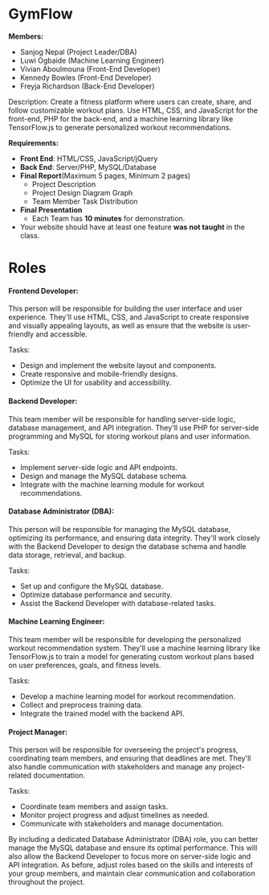 # GymFlow



**Members:**

* Sanjog Nepal         (Project Leader/DBA)
* Luwi Ogbaide         (Machine Learning Engineer)
* Vivian Aboulmouna    (Front-End Developer)
* Kennedy Bowles       (Front-End Developer)
* Freyja Richardson    (Back-End Developer)

Description: Create a fitness platform where users can create, share, and follow customizable workout plans.  Use HTML, CSS, and JavaScript for the front-end, PHP for the back-end, and a machine learning library like TensorFlow.js to generate personalized workout recommendations.


**Requirements:**

* **Front End**: HTML/CSS, JavaScript/jQuery
* **Back End**: Server/PHP, MySQL/Database
* **Final Report**(Maximum 5 pages, Minimum 2 pages)
  * Project Description
  * Project Design Diagram Graph
  * Team Member Task Distribution
* **Final Presentation**
  * Each Team has **10 minutes** for demonstration.
* Your website should have at least one feature **was not taught** in the class.

# Roles

#### Frontend Developer:

This person will be responsible for building the user interface and user experience. They'll use HTML, CSS, and JavaScript to create responsive and visually appealing layouts, as well as ensure that the website is user-friendly and accessible.

Tasks:

* Design and implement the website layout and components.
* Create responsive and mobile-friendly designs.
* Optimize the UI for usability and accessibility.

#### Backend Developer:

This team member will be responsible for handling server-side logic, database management, and API integration. They'll use PHP for server-side programming and MySQL for storing workout plans and user information.

Tasks:

* Implement server-side logic and API endpoints.
* Design and manage the MySQL database schema.
* Integrate with the machine learning module for workout recommendations.

#### Database Administrator (DBA):

This person will be responsible for managing the MySQL database, optimizing its performance, and ensuring data integrity. They'll work closely with the Backend Developer to design the database schema and handle data storage, retrieval, and backup.

Tasks:

* Set up and configure the MySQL database.
* Optimize database performance and security.
* Assist the Backend Developer with database-related tasks.

#### Machine Learning Engineer:


This team member will be responsible for developing the personalized workout recommendation system. They'll use a machine learning library like TensorFlow.js to train a model for generating custom workout plans based on user preferences, goals, and fitness levels.

Tasks:

* Develop a machine learning model for workout recommendation.
* Collect and preprocess training data.
* Integrate the trained model with the backend API.

#### Project Manager:

This person will be responsible for overseeing the project's progress, coordinating team members, and ensuring that deadlines are met. They'll also handle communication with stakeholders and manage any project-related documentation.

Tasks:

* Coordinate team members and assign tasks.
* Monitor project progress and adjust timelines as needed.
* Communicate with stakeholders and manage documentation.

By including a dedicated Database Administrator (DBA) role, you can better manage the MySQL database and ensure its optimal performance. This will also allow the Backend Developer to focus more on server-side logic and API integration. As before, adjust roles based on the skills and interests of your group members, and maintain clear communication and collaboration throughout the project.
